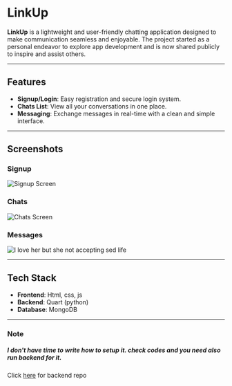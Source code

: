 # LinkUp  

**LinkUp** is a lightweight and user-friendly chatting application designed to make communication seamless and enjoyable. The project started as a personal endeavor to explore app development and is now shared publicly to inspire and assist others.

---

## Features  
- **Signup/Login**: Easy registration and secure login system.  
- **Chats List**: View all your conversations in one place.  
- **Messaging**: Exchange messages in real-time with a clean and simple interface.  

---

## Screenshots  

### Signup  
![Signup Screen](https://i.imgur.com/ZeGCxPY.jpeg)  

### Chats  
![Chats Screen](https://i.imgur.com/t3P2SKM.jpeg)  

### Messages  
![I love her but she not accepting sed life](https://i.imgur.com/xWeWpsP.jpeg)  

---

## Tech Stack  

- **Frontend**: Html, css, js
- **Backend**: Quart (python)
- **Database**: MongoDB

---

### Note
##### I don't have time to write how to setup it. check codes and you need also run backend for it.

Click [here](https://github.com/Otazuki004/LinkUp-Backend) for backend repo
